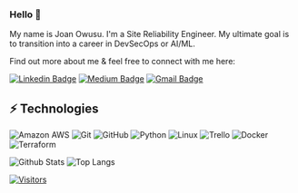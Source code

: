 ### Hello 👋

My name is Joan Owusu.  I'm a Site Reliability Engineer.  My ultimate goal is to transition into a career in DevSecOps or AI/ML.

Find out more about me & feel free to connect with me here:

[![Linkedin Badge](https://img.shields.io/badge/-Joan%20Owusu-blue?style=flat-square&logo=Linkedin&logoColor=white&link=https://www.linkedin.com/in/joan-o-7b1753184/)](https://www.linkedin.com/in/joan-o-7b1753184/)
[![Medium Badge](https://img.shields.io/badge/Joan%20Owusu-12100E?style=flat-square&logo=medium&logoColor=white&link=https://medium.com/@mamowusu/)](https://medium.com/@mamowusu/)
[![Gmail Badge](https://img.shields.io/badge/-joanowusu29@gmail.com-c14438?style=flat-square&logo=Gmail&logoColor=white&link=mailto:joanowusu29@gmail.com)](mailto:joanowusu29@gmail.com)

## ⚡ Technologies

<!-- Check out the Badges folder for more badges -->

![Amazon AWS](https://img.shields.io/badge/Amazon%20AWS-232F3E?style=flat-square&logo=amazon-aws)
![Git](https://img.shields.io/badge/-Git-black?style=flat-square&logo=git)
![GitHub](https://img.shields.io/badge/-GitHub-181717?style=flat-square&logo=github)
![Python](https://img.shields.io/badge/-Python-black?style=flat-square&logo=Python)
![Linux](https://img.shields.io/badge/Linux-FCC624?style=flat-square&logo=linux&logoColor=black)
![Trello](https://img.shields.io/badge/Trello-%23026AA7.svg?style=flat-square&logo=Trello&logoColor=white)
![Docker](https://img.shields.io/badge/docker-%230db7ed.svg?style=for-the-badge&logo=docker&logoColor=white)
![Terraform](https://img.shields.io/badge/terraform-%235835CC.svg?style=for-the-badge&logo=terraform&logoColor=white)

<!-- Replace the fields below with the information requested. Remember to remove the encapsulating <> characters. -->

![Github Stats](https://github-readme-stats.vercel.app/api?username=LevelUpInTech&count_private=true&show_icons=true&include_all_commits=true)
![Top Langs](https://github-readme-stats.vercel.app/api/top-langs/?username=LevelUpInTech&hide=TeX&layout=compact)


[![Visitors](https://api.visitorbadge.io/api/visitors?path=LevelUpInTech%2FLevelUpInTech&label=VISITORS&countColor=%23263759)](https://visitorbadge.io/status?path=LevelUpInTech%2FLevelUpInTech)
